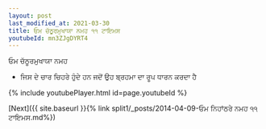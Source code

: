 ```yaml
---
layout: post
last_modified_at: 2021-03-30
title: ਓਮ ਚੱਠੂਰਮੁਖਾਯਾ ਨਮਹ ੧੧ ਟਾਇਮਸ
youtubeId: mn3ZJgDYRT4
---
```

 
 
 ਓਮ ਚੱਠੂਰਮੁਖਾਯਾ ਨਮਹ  
 
 -  ਜਿਸ ਦੇ ਚਾਰ ਚਿਹਰੇ ਹੁੰਦੇ ਹਨ ਜਦੋਂ ਉਹ ਬ੍ਰਹਮਾ ਦਾ ਰੂਪ ਧਾਰਨ ਕਰਦਾ ਹੈ 
 
  
 
  
 
 
 
 
 
 


{% include youtubePlayer.html id=page.youtubeId %}
 
[Next]({{ site.baseurl }}{% link  split1/_posts/2014-04-09-ਓਮ ਨਿਹਾਂਠਰੇ ਨਮਹ ੧੧ ਟਾਇਮਸ.md%})
 
